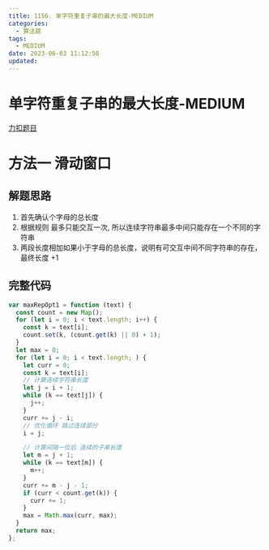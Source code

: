```yaml
---
title: 1156. 单字符重复子串的最大长度-MEDIUM
categories:
  - 算法题
tags:
  - MEDIUM
date: 2023-06-03 11:12:58
updated:
---
```


# 单字符重复子串的最大长度-MEDIUM

[力扣题目](https://leetcode.cn/problems/swap-for-longest-repeated-character-substring/)

# 方法一 滑动窗口

## 解题思路

1. 首先确认个字母的总长度
2. 根据规则 最多只能交互一次, 所以连续字符串最多中间只能存在一个不同的字符串
3. 两段长度相加如果小于字母的总长度，说明有可交互中间不同字符串的存在，最终长度 +1

## 完整代码

```javascript
var maxRepOpt1 = function (text) {
  const count = new Map();
  for (let i = 0; i < text.length; i++) {
    const k = text[i];
    count.set(k, (count.get(k) || 0) + 1);
  }
  let max = 0;
  for (let i = 0; i < text.length; ) {
    let curr = 0;
    const k = text[i];
    // 计算连续字符串长度
    let j = i + 1;
    while (k == text[j]) {
      j++;
    }
    curr += j - i;
    // 优化循环 跳过连续部分
    i = j;

    // 计算间隔一位后 连续的子串长度
    let m = j + 1;
    while (k == text[m]) {
      m++;
    }
    curr += m - j - 1;
    if (curr < count.get(k)) {
      curr += 1;
    }
    max = Math.max(curr, max);
  }
  return max;
};
```
